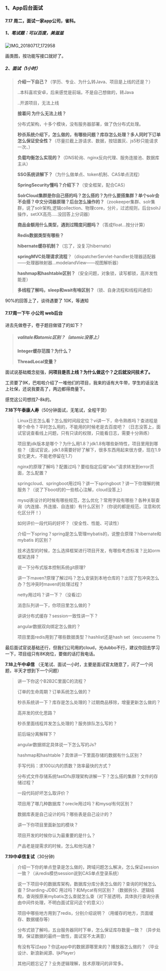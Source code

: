 ### 1、App后台面试

#### 7.17 周二，面试一家app公司，雀科。

##### 1、笔试题：可以百度，美滋滋

![IMG_20180717_172958](真实面试题记录.assets/IMG_20180717_172958.jpg)

画类图，按功能写接口就好了。



##### 2、面试（1小时）

> **介绍一下自己？**（学历、专业、为什么转Java、项目是上线的还是？）
>
> ..本科喜欢安卓，后来感觉是前端，不是自己想做的，转Java
>
> ..开源项目，无法上线
>
> **接着问 为什么无法上线？**
>
> 分布式架构，十多个模块，没有服务器部署，做了伪分布式处理。
>
> **秒杀系统介绍下，怎么做的，有哪些问题？库存怎么处理？多人同时下订单怎么保证安全性？**（尽量拦截上游请求、数据，按钮置灰、js5秒只能请求一次、）
>
> **负载均衡怎么实现的？**（DNS轮询、nginx反向代理、服务连接池、数据库主从）
>
> **SSO系统讲解下？**（为什么做单点、token机制、CAS单点流程）
>
> **SpringSecurity懂吗？介绍下？**（安全框架，配合CAS）
>
> **SolrCloud集群是你自己搭的吗？怎么搭的？为什么要搭集群？单个solr会不会搭？中文分词器原理？后台怎么操作的？**（zookeeper集群、solr集群，说了solr架构,逻辑collection、物理core，分片，过滤规则，后台solrJ操作，setXX高亮.....没回答上分词器）
>
> **商品金额用什么类型，遇到过精度问题吗？**（答成float...按分计算）
>
> **Redis数据类型有哪些？**
>
> **hibernate缓存机制？**（忘了，没复习hibernate）
>
> **springMVC处理请求流程**？（dispatcherServlet-handler处理器适配器——处理器映射器...modelandView——视图解析器）
>
> **hashmap和hashtable区别？**（安全问题，对象锁，读写都锁，高并发性能差）
>
> **多线程了解吗，sleep和wait有啥区别？**（锁、自身流程和线程间通信）
>



90%的回答上了，谈待遇要了 10K，等通知



#### 7.17周一下午  小公司 web后台

进去先做卷子，卷子题目做错了的如下？

> ##### valitale和atomic区别？（atomic没答上）
>
> **Integer缓存范围？为什么？**
>
> **ThreadLocal变量？**
>



面试说基础概念挺强，**问项目是否上线？为什么做这个？之后就没问技术了。**

工资要了9K，巴啦啦介绍了一堆他们的项目，我来的话有大牛带，学生的话没法上社保，还说我要高了，两边都得商量下。

感觉这公司想找7-8k的。



**7.18下午泰康人寿**（50分钟面试，无笔试，全程干货）

> Linux日志怎么看？怎么按时间段定位？vi讲一下，命令熟练吗？查进程是哪个命令？平时怎么用的，不能用的时候老是去百度吧？（日志没答上，面试官说查看线上问题，只有只读的权限，只能看日志，需要十分熟练）
>
> 项目里jdk版本是哪个？为什么用1.8？jdk1.8有哪些新特性，项目里用到哪些？（面试官说，jdk1.8需要好好了解下，很多东西用起来很方便，现在1.9变化更大，不能老停留在1.7）
>
> nginx的原理了解吗？配置过吗？要给指定后缀“abc”请求转发到error页面，怎么配置？ 
>
> springcloud、springboot用过吗？讲一下springboot？讲一下你理解的微服务？（说了下boot的的一些核心注解，cloud没答上）
>
> mysql表设计的时候有哪些规范，怎么优化？常用字段有哪些？各种关联查询（内连接、外连接、自连接）有什么区别？（你说的都是规范，注意和优化区分开！）
>
> 如何评价一段代码的好坏？（安全性、性能、可读性）
>
> 介绍一下spring？spring是怎么管理mybatis的，说整合原理？hibernate和mybatis 的区别？
>
> 技术选型的时候，怎么选择框架进行项目开发，有哪些考虑标准？比如orm框架选择？
>
> 说一下分布式版本控制系统git原理?
>
> 讲一下maven?原理了解过吗？怎么安装到本地仓库的？出现了包冲突怎么办？包冲突时maven的处理过程？
>
> netty用过吗？讲一下？（没看过）
>
> 消息队列讲一下，你项目里怎么做的？
>
> 讲讲分布式缓存？session一致性讲一下？
>
> angular数据双向绑定怎么做的？
>
> 项目里面redis用到了哪些数据类型？hashlist还是hash set（excuseme ?）

最后面试官说基础还行，但我们公司用的cloud，光dubbo不行，建议你回去学习一下，项目组只有8K岗位，要做的话打我电话。



**7.18上午中卓信** （无笔试、面试一小时，主要是面试官太随意了，问了一个问题，半天才想到下一个问题）



> 讲一下你这个B2B2C里面C的流程？
>
> 订单的生命周期？订单系统怎么做的？
>
> 秒杀系统讲一下？库存是怎么处理的？过期商品移除，增量更新怎么做的？
>
> 高并发的优化思路？
>
> 秒杀里面线程并发怎么处理的？服务排队怎么写的？
>
> 前后端分离解释下？
>
> angular数据绑定具体说一下怎么写的Js?
>
> hashmap和hashtable？具体讲一下里面存储的数据有什么区别？
>
> 手写代码：求100以内的质数？效率最快的方式？
>
> 分布式文件存储系统fastDfs原理架构讲解一下？怎么搭的集群？文件的存储过程？
>
> 一段代码好坏怎么取评价？
>
> 项目用了哪几种数据库？orecle用过吗？和mysql有何区别？
>
> 数据库表是自己设计的吗？哪些表是自己设计的？
>
> 讲一下你项目里面新加的模块？
>
> 项目开发的时候你认为最重要的是什么？
>
> 产品老是提需求的时候，怎么和他沟通？



**7.19中卓信复试**（30分钟)

> 介绍一下你的单点登录是怎么做的，跨域问题怎么解决，怎么保证session一致？（从redis模仿session说到CAS单点登录系统）
>
> 说一下项目中的数据库架构，数据库分库分表怎么做的？查询的时候怎么查？Sharding-JDBC 用过吗？和Mycat有何区别？（数据拆分、逻辑结构，查询按原来mybatis怎么查就怎么查（对下层透明，具体执行查询分表由中间件处理，不明白面试官问这个的意义））
>
> 项目中哪些地方用到了redis，分别介绍说明？（用缓存的地方，页面缓存、数据缓存等）
>
> 分布式锁了解吗，五台服务器同时下单，怎么保证库存数量一致？（异步处理，保证数据的最终一致性，面试官不太满意）
>
> 有没有写过app？你这app中的数据源哪里来的？播放器怎么做的？（毕业设计、新浪新闻源、ljkPlayer）
>
> 其他问题忘记了？业务逻辑理解，技术原理问的非常多。

